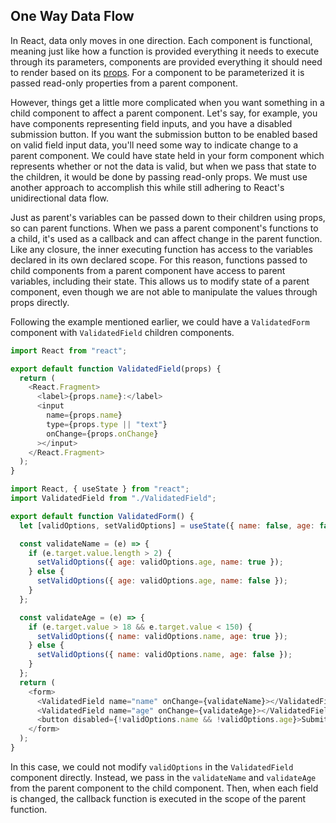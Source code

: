 ## One Way Data Flow

In React, data only moves in one direction. Each component is functional, meaning just like how a function is provided everything it needs to execute through its parameters, components are provided everything it should need to render based on its [props](../02-react-fundamentals/props-and-state.md). For a component to be parameterized it is passed read-only properties from a parent component.

However, things get a little more complicated when you want something in a child component to affect a parent component. Let's say, for example, you have components representing field inputs, and you have a disabled submission button. If you want the submission button to be enabled based on valid field input data, you'll need some way to indicate change to a parent component. We could have state held in your form component which represents whether or not the data is valid, but when we pass that state to the children, it would be done by passing read-only props. We must use another approach to accomplish this while still adhering to React's unidirectional data flow.

Just as parent's variables can be passed down to their children using props, so can parent functions. When we pass a parent component's functions to a child, it's used as a callback and can affect change in the parent function. Like any closure, the inner executing function has access to the variables declared in its own declared scope. For this reason, functions passed to child components from a parent component have access to parent variables, including their state. This allows us to modify state of a parent component, even though we are not able to manipulate the values through props directly.

Following the example mentioned earlier, we could have a `ValidatedForm` component with `ValidatedField` children components.

```javascript
import React from "react";

export default function ValidatedField(props) {
  return (
    <React.Fragment>
      <label>{props.name}:</label>
      <input
        name={props.name}
        type={props.type || "text"}
        onChange={props.onChange}
      ></input>
    </React.Fragment>
  );
}
```

```javascript
import React, { useState } from "react";
import ValidatedField from "./ValidatedField";

export default function ValidatedForm() {
  let [validOptions, setValidOptions] = useState({ name: false, age: false });

  const validateName = (e) => {
    if (e.target.value.length > 2) {
      setValidOptions({ age: validOptions.age, name: true });
    } else {
      setValidOptions({ age: validOptions.age, name: false });
    }
  };

  const validateAge = (e) => {
    if (e.target.value > 18 && e.target.value < 150) {
      setValidOptions({ name: validOptions.name, age: true });
    } else {
      setValidOptions({ name: validOptions.name, age: false });
    }
  };
  return (
    <form>
      <ValidatedField name="name" onChange={validateName}></ValidatedField>
      <ValidatedField name="age" onChange={validateAge}></ValidatedField>
      <button disabled={!validOptions.name && !validOptions.age}>Submit</button>
    </form>
  );
}
```

In this case, we could not modify `validOptions` in the `ValidatedField` component directly. Instead, we pass in the `validateName` and `validateAge` from the parent component to the child component. Then, when each field is changed, the callback function is executed in the scope of the parent function.
